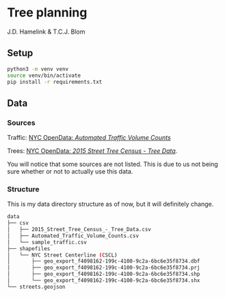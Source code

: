 # Tree planning

J.D. Hamelink & T.C.J. Blom

## Setup

```bash
python3 -m venv venv
source venv/bin/activate
pip install -r requirements.txt
```

## Data

### Sources

Traffic: [NYC OpenData: _Automated Traffic Volume Counts_](https://data.cityofnewyork.us/Transportation/Automated-Traffic-Volume-Counts/7ym2-wayt)

Trees: [NYC OpenData: _2015 Street Tree Census - Tree Data_](https://data.cityofnewyork.us/Environment/2015-Street-Tree-Census-Tree-Data/uvpi-gqnh).

You will notice that some sources are not listed.
This is due to us not being sure whether or not to actually use this data.

### Structure

This is my data directory structure as of now, but it will definitely change.

```bash
data
├── csv
│   ├── 2015_Street_Tree_Census_-_Tree_Data.csv
│   ├── Automated_Traffic_Volume_Counts.csv
│   └── sample_traffic.csv
├── shapefiles
│   └── NYC Street Centerline (CSCL)
│       ├── geo_export_f4098162-199c-4100-9c2a-6bc6e35f8734.dbf
│       ├── geo_export_f4098162-199c-4100-9c2a-6bc6e35f8734.prj
│       ├── geo_export_f4098162-199c-4100-9c2a-6bc6e35f8734.shp
│       └── geo_export_f4098162-199c-4100-9c2a-6bc6e35f8734.shx
└── streets.geojson
```
